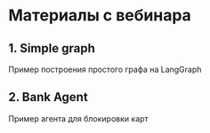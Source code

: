 # Материалы с вебинара

## 1. Simple graph
Пример построения простого графа на LangGraph

## 2. Bank Agent
Пример агента для блокировки карт